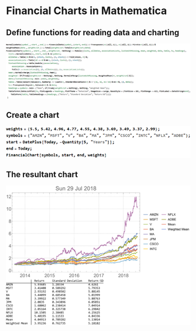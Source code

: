 # Financial Charts in Mathematica

## Define functions for reading data and charting
![Charts](HTMLFiles/portfolio_1.gif)

## Create a chart
![Charts](HTMLFiles/portfolio_2.gif)

## The resultant chart
![Charts](chart.svg)
